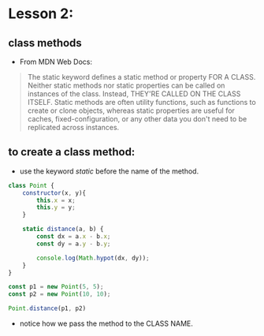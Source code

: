 # Lesson 2: 

## class methods

- From MDN Web Docs:
> The static keyword defines a static method or property FOR A CLASS. 
> Neither static methods nor static properties can be called on instances 
> of the class. Instead, THEY'RE CALLED ON THE CLASS ITSELF.
> Static methods are often utility functions, such as functions to 
> create or clone objects, whereas static properties are useful for 
> caches, fixed-configuration, or any other data you don't need to be 
> replicated across instances.


## to create a class method:
 - use the keyword *static* before the name of the method.

```js
class Point {
    constructor(x, y){
        this.x = x;
        this.y = y;
    }

    static distance(a, b) {
        const dx = a.x - b.x;
        const dy = a.y - b.y;

        console.log(Math.hypot(dx, dy));
    }
}

const p1 = new Point(5, 5);
const p2 = new Point(10, 10);

Point.distance(p1, p2)
```

- notice how we pass the method to the CLASS NAME.